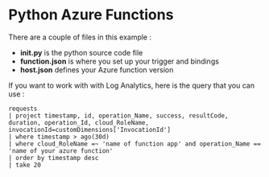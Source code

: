 # Python Azure Functions

There are a couple of files in this example : 

- **__init__.py** is the python source code file
- **function.json** is where you set up your trigger and bindings
- **host.json** defines your Azure function version

If you want to work with with Log Analytics, here is the query that you can use :

 ```shell
requests
| project timestamp, id, operation_Name, success, resultCode, duration, operation_Id, cloud_RoleName, invocationId=customDimensions['InvocationId']
| where timestamp > ago(30d)
| where cloud_RoleName =~ 'name of function app' and operation_Name == 'name of your azure function'
| order by timestamp desc
| take 20

 ```
